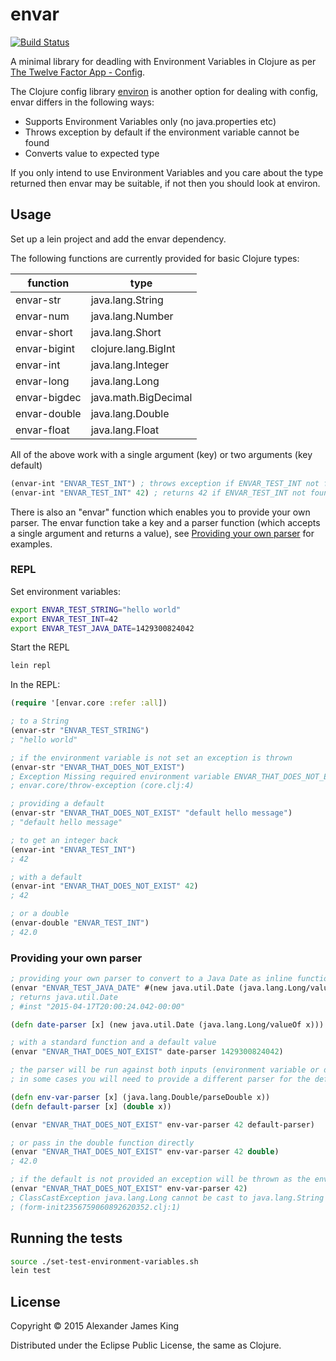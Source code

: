 # envar

[![Build Status](https://travis-ci.org/alexanderjamesking/envar.svg?branch=master)](https://travis-ci.org/alexanderjamesking/envar)

A minimal library for deadling with Environment Variables in Clojure as per [The Twelve Factor App - Config](http://12factor.net/config).

The Clojure config library [environ](https://github.com/weavejester/environ) is another option for dealing with config, envar differs in the following ways:
- Supports Environment Variables only (no java.properties etc)
- Throws exception by default if the environment variable cannot be found
- Converts value to expected type

If you only intend to use Environment Variables and you care about the type returned then envar may be suitable, if not then you should look at environ.


## Usage

Set up a lein project and add the envar dependency.

The following functions are currently provided for basic Clojure types:

| function      | type                 |
| ------------- | -------------------- |
| envar-str     | java.lang.String     |
| envar-num     | java.lang.Number     |
| envar-short   | java.lang.Short      |
| envar-bigint  | clojure.lang.BigInt  |
| envar-int     | java.lang.Integer    |
| envar-long    | java.lang.Long       |
| envar-bigdec  | java.math.BigDecimal |
| envar-double  | java.lang.Double     |
| envar-float   | java.lang.Float      |

All of the above work with a single argument (key) or two arguments (key default) 

```clojure
(envar-int "ENVAR_TEST_INT") ; throws exception if ENVAR_TEST_INT not found
(envar-int "ENVAR_TEST_INT" 42) ; returns 42 if ENVAR_TEST_INT not found
```

There is also an "envar" function which enables you to provide your own parser. The envar function take a key and a parser function (which accepts a single argument and returns a value), see [Providing your own parser](#providing-your-own-parser) for examples.


### REPL

Set environment variables:
```bash
export ENVAR_TEST_STRING="hello world"
export ENVAR_TEST_INT=42
export ENVAR_TEST_JAVA_DATE=1429300824042
```

Start the REPL 
```bash
lein repl
```

In the REPL:
```clojure
(require '[envar.core :refer :all])

; to a String
(envar-str "ENVAR_TEST_STRING")
; "hello world"

; if the environment variable is not set an exception is thrown
(envar-str "ENVAR_THAT_DOES_NOT_EXIST")
; Exception Missing required environment variable ENVAR_THAT_DOES_NOT_EXIST  
; envar.core/throw-exception (core.clj:4)

; providing a default
(envar-str "ENVAR_THAT_DOES_NOT_EXIST" "default hello message")
; "default hello message"

; to get an integer back
(envar-int "ENVAR_TEST_INT")
; 42

; with a default
(envar-int "ENVAR_THAT_DOES_NOT_EXIST" 42)
; 42

; or a double 
(envar-double "ENVAR_TEST_INT")
; 42.0

```
### Providing your own parser

```clojure
; providing your own parser to convert to a Java Date as inline function
(envar "ENVAR_TEST_JAVA_DATE" #(new java.util.Date (java.lang.Long/valueOf %)))
; returns java.util.Date 
; #inst "2015-04-17T20:00:24.042-00:00"

(defn date-parser [x] (new java.util.Date (java.lang.Long/valueOf x)))

; with a standard function and a default value
(envar "ENVAR_THAT_DOES_NOT_EXIST" date-parser 1429300824042)

; the parser will be run against both inputs (environment variable or default value)
; in some cases you will need to provide a different parser for the default value

(defn env-var-parser [x] (java.lang.Double/parseDouble x))
(defn default-parser [x] (double x))

(envar "ENVAR_THAT_DOES_NOT_EXIST" env-var-parser 42 default-parser)

; or pass in the double function directly
(envar "ENVAR_THAT_DOES_NOT_EXIST" env-var-parser 42 double)
; 42.0

; if the default is not provided an exception will be thrown as the env-var-parser is used
(envar "ENVAR_THAT_DOES_NOT_EXIST" env-var-parser 42)
; ClassCastException java.lang.Long cannot be cast to java.lang.String  user/env-var-parser 
; (form-init2356759060892620352.clj:1)
```

## Running the tests

```bash
source ./set-test-environment-variables.sh
lein test
```

## License

Copyright © 2015 Alexander James King

Distributed under the Eclipse Public License, the same as Clojure.
